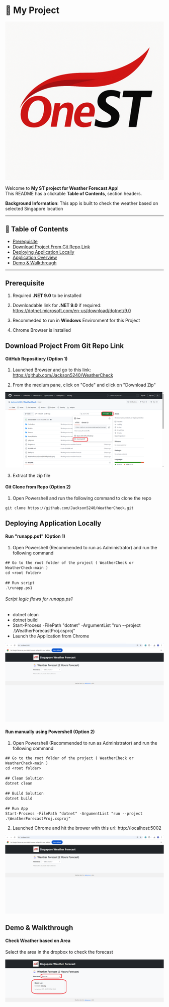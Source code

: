 # 🚀 My Project

![Project Logo](images/onest-logo.png)

Welcome to **My ST project for Weather Forecast App**!  
This README has a clickable **Table of Contents**, section headers. 

**Background Information**: This app is built to check the weather based on selected Singapore location 

---

## 📑 Table of Contents
- [Prerequisite](#prerequisite)
- [Download Project From Git Repo Link](#download-project-from-git-repo-link)
- [Deploying Application Locally](#deploying-application-locally)
- [Application Overview](#application-overview)
- [Demo & Walkthrough](#demo--walkthrough)

---

## Prerequisite

1) Required **.NET 9.0** to be installed

2) Downloadable link for **.NET 9.0** if required: https://dotnet.microsoft.com/en-us/download/dotnet/9.0

3) Recommeded to run in **Windows** Environment for this Project

4) Chrome Browser is installed

## Download Project From Git Repo Link

#### GitHub Repositiory (Option 1)

1) Launched Browser and go to this link: https://github.com/Jackson5240/WeatherCheck

2) From the medium pane, click on "Code" and click on "Download Zip"

![Alt text](images/git_repo_download_zip.png)

3) Extract the zip file

#### Git Clone from Repo (Option 2)

1) Open Powershell and run the following command to clone the repo

```
git clone https://github.com/Jackson5240/WeatherCheck.git
```

## Deploying Application Locally

#### Run "runapp.ps1" (Option 1)

1) Open Powershell (Recommended to run as Administrator) and run the following command

```
## Go to the root folder of the project ( WeatherCheck or WeatherCheck-main )
cd <root folder>

## Run script
.\runapp.ps1
```
###### Script logic flows for runapp.ps1
 - dotnet clean
 - dotnet build
 - Start-Process -FilePath "dotnet" -ArgumentList "run --project .\WeatherForecastProj.csproj"
 - Launch the Application from Chrome

![Alt text](images/app_launched_in_chrome.png)

#### Run manually using Powershell (Option 2)

1) Open Powershell (Recommended to run as Administrator) and run the following command

```
## Go to the root folder of the project ( WeatherCheck or WeatherCheck-main )
cd <root folder>

## Clean Solution
dotnet clean

## Build Solution
dotnet build

## Run App
Start-Process -FilePath "dotnet" -ArgumentList "run --project .\WeatherForecastProj.csproj"
```

2) Launched Chrome and hit the brower with this url: http://localhost:5002

![Alt text](images/app_launched_in_chrome.png)

## Demo & Walkthrough

#### Check Weather based on Area
Select the area in the dropbox to check the forecast

![Alt text](images/app_demo.png)
